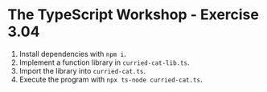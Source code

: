 # The TypeScript Workshop - Exercise 3.04

1. Install dependencies with `npm i`.
2. Implement a function library in `curried-cat-lib.ts`.
3. Import the library into `curried-cat.ts`.
4. Execute the program with `npx ts-node curried-cat.ts`.
